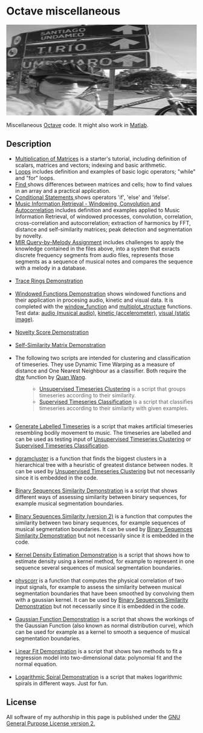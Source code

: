 # Octave miscellaneous

<img src="https://github.com/juigmend/octave-miscellaneous/raw/main/juan_2005_mexico_GREY.jpg" width="1200" height="240">

Miscellaneous <a href="https://www.gnu.org/software/octave/">Octave</a> code. 
It might also work in <a href="http://mathworks.com">Matlab</a>.

## Description 

<ul>

<li><A HREF="https://github.com/juigmend/octave-miscellaneous/blob/main/matrices_multiplication_DEMO.m">Multiplication of Matrices</A> 
 is a starter's tutorial, including definition of scalars, matrices and vectors; indexing and basic arithmetic. </li>
<li><A HREF="https://github.com/juigmend/octave-miscellaneous/blob/main/loops_DEMO.m">Loops</A> 
 includes definition and examples of basic logic operators; "while" and "for" loops. </li>
 <li><A HREF="https://github.com/juigmend/octave-miscellaneous/blob/main/find_DEMO.m">Find </A> 
 shows differences between matrices and cells; how to find values in an array and a practical application. </li>
 <li><A HREF="https://github.com/juigmend/octave-miscellaneous/blob/main/conditional_statements_DEMO.m">Conditional Statements </A> 
 shows operators 'if', 'else' and 'ifelse'. </li>
<li><A HREF="https://github.com/juigmend/octave-miscellaneous/blob/main/MIR_win_convo_autocorr_DEMO.m">Music Information Retrieval - Windowing, Convolution and Autocorrelation</A> 
 includes definition and examples applied to Music Information Retrieval, of windowed processes, convolution, correlation, cross-correlation and autocorrelation; extraction of harmonics by FFT,
distance and self-similarity matrices; peak detection and segmentation by novelty. </li>  
<li><A HREF="https://github.com/juigmend/octave-miscellaneous/blob/main/MIR_query_melody_ASS.m">MIR Query-by-Melody Assignment</A> 
 includes challenges to apply the knowledge contained in the files above, into a system that exracts discrete frequency segments from audio files, 
 represents those segments as a sequence of musical notes and compares the sequence with a melody in a database. </li>
 
<br>

<li><a href="https://github.com/juigmend/octave-miscellaneous/blob/main/trace_rings_DEMO.m">Trace Rings Demonstration</a> </li>

<br>
<li><a href="https://github.com/juigmend/octave-miscellaneous/blob/main/Windowed_Functions_DEMO.m">Windowed Functions Demonstration</a> 
shows windowed functions and their application in procesing audio, kinetic and visual data. It is completed with the 
<a href="https://github.com/juigmend/octave-miscellaneous/blob/main/window_function.m">window_function</a>  and 
<a href="https://github.com/juigmend/octave-miscellaneous/blob/main/multiplot_structure.m">multiplot_structure</a> functions.
Test data:
<a href="https://github.com/juigmend/octave-miscellaneous/blob/main/Mulla_Sanat_On_puolikertosae.wav">audio (musical audio)</a>, 
<a href="https://github.com/juigmend/octave-miscellaneous/blob/main/square_rest_circle_period4s.wii">kinetic (accelerometer)</a>, 
<a href="https://github.com/juigmend/octave-miscellaneous/blob/main/juan_2005_mexico_GREY.jpg">visual (static image)</a>.
</li>

<br>
<li><a href="https://github.com/juigmend/octave-miscellaneous/blob/main/novelty_score_DEMO.m">Novelty Score Demonstration</a> </li>

<br>
<li><a href="https://github.com/juigmend/octave-miscellaneous/blob/main/self_similarity_matrix_DEMO.m">Self-Similarity Matrix Demonstration</a> </li>

<br>
<li>The following two scripts are intended for clustering and classification of timeseries. They use Dynamic Time Warping as a measure of distance and One Nearest Neighbour as a classifier. Both require the <a href="https://github.com/juigmend/octave-miscellaneous/blob/main/dtw.m">dtw</a> function by <a href="http://quanthu.com">Quan Wang</a>.</li>

<ul><blockquote>
<li><a href="https://github.com/juigmend/octave-miscellaneous/blob/main/unsupervised_timeseries_clustering.m">Unsupervised Timeseries Clustering</a> is a script that groups timeseries according to their similarity.</li>

<li><a href="https://github.com/juigmend/octave-miscellaneous/blob/main/supervised_timeseries_classification.m">Supervised Timeseries Classification</a> is a script that classifies timeseries according to their similarity with given examples.</li>
</ul>

<br>
<li><a href="https://github.com/juigmend/octave-miscellaneous/blob/main/generate_labelled_timeseries.m">Generate Labelled Timeseries</a>
is a script that makes artificial timeseries resembling bodily movement to music. The timeseries are labelled and can be used as testing input of <a href="https://github.com/juigmend/octave-miscellaneous/blob/main/unsupervised_timeseries_clustering.m">Unsupervised Timeseries Clustering</a> or <a href="https://github.com/juigmend/octave-miscellaneous/blob/main/supervised_timeseries_classification.m">Supervised Timeseries Classification</a>.</li>

<br>
<li><a href="https://github.com/juigmend/octave-miscellaneous/blob/main/dgramcluster.m">dgramcluster</a> is a function that finds the biggest clusters in a hierarchical tree with a heuristic of greatest distance between  nodes. 
It can be used by <a href="https://github.com/juigmend/octave-miscellaneous/blob/main/unsupervised_timeseries_clustering.m">Unsupervised Timeseries Clustering</a> but not necessarily since it is embedded in the code.</li>

<br>
<li><a href="https://github.com/juigmend/octave-miscellaneous/blob/main/binary_sequences_similarity_demo.m">Binary Sequences Similarity Demonstration</a> 
is a script that shows different ways of assessing similarity between binary sequences, 
for example musical segmentation boundaries. </li>

<br>
<li><a href="https://github.com/juigmend/octave-miscellaneous/blob/main/binseqsi.m">Binary Sequences Similarity (version 2)</a> 
is a function that computes the similarity between two binary sequences, 
for example sequences of musical segmentation boundaries. 
It can be used by <a href="https://github.com/juigmend/octave-miscellaneous/blob/main/binary_sequences_similarity_demo.m">Binary Sequences Similarity Demonstration</a> 
but not necessarily since it is embedded in the code.</li>

<br>
<li><a href="https://github.com/juigmend/octave-miscellaneous/blob/main/kernel_density_estimation_demo.m">Kernel Density Estimation Demonstration</a> 
is a script that shows how to estimate density using a kernel method, 
for example to represent in one sequence several sequences of musical segmentation boundaries. </li>

<br>
<li><a href="https://github.com/juigmend/octave-miscellaneous/blob/main/physcorr.m">physcorr</a> 
is a function that computes the physical correlation of two input signals, 
for example to assess the similarity between musical segmentation boundaries that have been smoothed by convolving them with a gaussian kernel. 
It can be used by <a href="https://github.com/juigmend/octave-miscellaneous/blob/main/binary_sequences_similarity_demo.m">Binary Sequences Similarity Demonstration</a> 
but not necessarily since it is embedded in the code.</li>

<br>
<li><a href="https://github.com/juigmend/octave-miscellaneous/blob/main/gaussian_function_demo.m">Gaussian Function Demonstration</a> 
is a script that shows the workings of the Gaussian Function (also known as normal distribution curve), 
which can be used for example as a kernel to smooth a sequence of musical segmentation boundaries. </li>

<br>
<li><a href="https://github.com/juigmend/octave-miscellaneous/blob/main/linear_fit_demo.m">Linear Fit Demonstration</a> 
is a script that shows two methods to fit a regression model into two-dimensional data: polynomial fit and 
the normal equation. </li>

<br>
<li><a href="https://github.com/juigmend/octave-miscellaneous/blob/main/logspiral_demo.m">Logarithmic Spiral Demonstration</a> is a script that makes logarithmic spirals in different ways. Just for fun.</li>

</ul>

## License
All software of my authorship in this page is published under the <a href="https://www.gnu.org/licenses/old-licenses/gpl-2.0.en.html">GNU General Purpose License version 2.</a>
